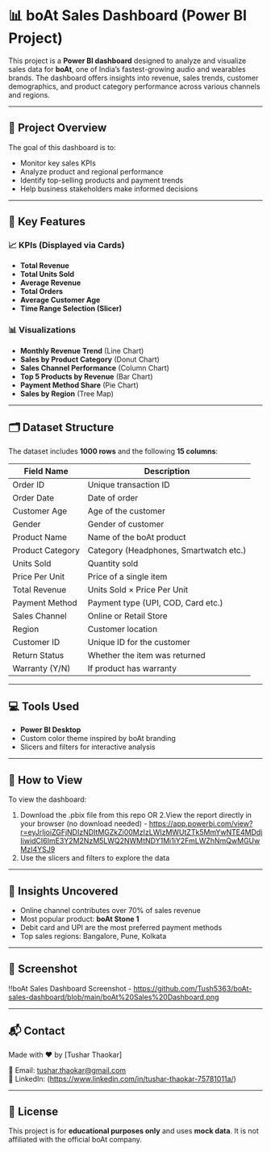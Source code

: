 # 📊 boAt Sales Dashboard (Power BI Project)

This project is a **Power BI dashboard** designed to analyze and visualize sales data for **boAt**, one of India’s fastest-growing audio and wearables brands. The dashboard offers insights into revenue, sales trends, customer demographics, and product category performance across various channels and regions.

---

## 🚀 Project Overview

The goal of this dashboard is to:
- Monitor key sales KPIs
- Analyze product and regional performance
- Identify top-selling products and payment trends
- Help business stakeholders make informed decisions

---

## 📌 Key Features

### 📈 KPIs (Displayed via Cards)
- **Total Revenue**
- **Total Units Sold**
- **Average Revenue**
- **Total Orders**
- **Average Customer Age**
- **Time Range Selection (Slicer)**

### 📊 Visualizations
- **Monthly Revenue Trend** (Line Chart)
- **Sales by Product Category** (Donut Chart)
- **Sales Channel Performance** (Column Chart)
- **Top 5 Products by Revenue** (Bar Chart)
- **Payment Method Share** (Pie Chart)
- **Sales by Region** (Tree Map)

---

## 🗂️ Dataset Structure

The dataset includes **1000 rows** and the following **15 columns**:

| Field Name             | Description                           |
|------------------------|---------------------------------------|
| Order ID               | Unique transaction ID                 |
| Order Date             | Date of order                         |
| Customer Age           | Age of the customer                   |
| Gender                 | Gender of customer                    |
| Product Name           | Name of the boAt product              |
| Product Category       | Category (Headphones, Smartwatch etc.)|
| Units Sold             | Quantity sold                         |
| Price Per Unit         | Price of a single item                |
| Total Revenue          | Units Sold × Price Per Unit           |
| Payment Method         | Payment type (UPI, COD, Card etc.)    |
| Sales Channel          | Online or Retail Store                |
| Region                 | Customer location                     |
| Customer ID            | Unique ID for the customer            |
| Return Status          | Whether the item was returned         |
| Warranty (Y/N)         | If product has warranty               |

---

## 💻 Tools Used

- **Power BI Desktop**
- Custom color theme inspired by boAt branding
- Slicers and filters for interactive analysis

---

## 📎 How to View

To view the dashboard:
1. Download the .pbix file from this repo  OR
2.View the report directly in your browser (no download needed) - https://app.powerbi.com/view?r=eyJrIjoiZGFjNDIzNDItMGZkZi00MzIzLWIzMWUtZTk5MmYwNTE4MDdjIiwidCI6ImE3Y2M2NzM5LWQ2NWMtNDY1Mi1iY2FmLWZhNmQwMGUwMzI4YSJ9
3. Use the slicers and filters to explore the data

---

## 🧠 Insights Uncovered

- Online channel contributes over 70% of sales revenue
- Most popular product: **boAt Stone 1**
- Debit card and UPI are the most preferred payment methods
- Top sales regions: Bangalore, Pune, Kolkata

---

## 📌 Screenshot

!!boAt Sales Dashboard Screenshot - https://github.com/Tush5363/boAt-sales-dashboard/blob/main/boAt%20Sales%20Dashboard.png


---

## 📬 Contact

Made with ❤️ by [Tushar Thaokar]

📧 Email: tushar.thaokar@gmail.com  
🔗 LinkedIn: (https://www.linkedin.com/in/tushar-thaokar-75781011a/)


---

## 📄 License

This project is for **educational purposes only** and uses **mock data**. It is not affiliated with the official boAt company.

